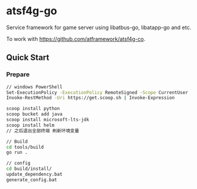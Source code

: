 # atsf4g-go

Service framework for game server using libatbus-go, libatapp-go and etc.

To work with <https://github.com/atframework/atsf4g-co>.

## Quick Start

### Prepare

```bash
// windows PowerShell
Set-ExecutionPolicy -ExecutionPolicy RemoteSigned -Scope CurrentUser
Invoke-RestMethod -Uri https://get.scoop.sh | Invoke-Expression

scoop install python
scoop bucket add java
scoop install microsoft-lts-jdk
scoop install helm
// 之后退出全部终端 刷新环境变量
```

```bash
// Build
cd tools/build
go run .
```

```bash
// config
cd build/install/
update_dependency.bat
generate_config.bat
```
